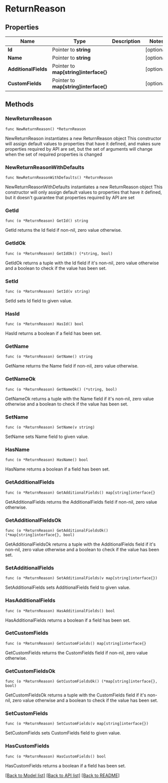 # ReturnReason

## Properties

Name | Type | Description | Notes
------------ | ------------- | ------------- | -------------
**Id** | Pointer to **string** |  | [optional] 
**Name** | Pointer to **string** |  | [optional] 
**AdditionalFields** | Pointer to **map[string]interface{}** |  | [optional] 
**CustomFields** | Pointer to **map[string]interface{}** |  | [optional] 

## Methods

### NewReturnReason

`func NewReturnReason() *ReturnReason`

NewReturnReason instantiates a new ReturnReason object
This constructor will assign default values to properties that have it defined,
and makes sure properties required by API are set, but the set of arguments
will change when the set of required properties is changed

### NewReturnReasonWithDefaults

`func NewReturnReasonWithDefaults() *ReturnReason`

NewReturnReasonWithDefaults instantiates a new ReturnReason object
This constructor will only assign default values to properties that have it defined,
but it doesn't guarantee that properties required by API are set

### GetId

`func (o *ReturnReason) GetId() string`

GetId returns the Id field if non-nil, zero value otherwise.

### GetIdOk

`func (o *ReturnReason) GetIdOk() (*string, bool)`

GetIdOk returns a tuple with the Id field if it's non-nil, zero value otherwise
and a boolean to check if the value has been set.

### SetId

`func (o *ReturnReason) SetId(v string)`

SetId sets Id field to given value.

### HasId

`func (o *ReturnReason) HasId() bool`

HasId returns a boolean if a field has been set.

### GetName

`func (o *ReturnReason) GetName() string`

GetName returns the Name field if non-nil, zero value otherwise.

### GetNameOk

`func (o *ReturnReason) GetNameOk() (*string, bool)`

GetNameOk returns a tuple with the Name field if it's non-nil, zero value otherwise
and a boolean to check if the value has been set.

### SetName

`func (o *ReturnReason) SetName(v string)`

SetName sets Name field to given value.

### HasName

`func (o *ReturnReason) HasName() bool`

HasName returns a boolean if a field has been set.

### GetAdditionalFields

`func (o *ReturnReason) GetAdditionalFields() map[string]interface{}`

GetAdditionalFields returns the AdditionalFields field if non-nil, zero value otherwise.

### GetAdditionalFieldsOk

`func (o *ReturnReason) GetAdditionalFieldsOk() (*map[string]interface{}, bool)`

GetAdditionalFieldsOk returns a tuple with the AdditionalFields field if it's non-nil, zero value otherwise
and a boolean to check if the value has been set.

### SetAdditionalFields

`func (o *ReturnReason) SetAdditionalFields(v map[string]interface{})`

SetAdditionalFields sets AdditionalFields field to given value.

### HasAdditionalFields

`func (o *ReturnReason) HasAdditionalFields() bool`

HasAdditionalFields returns a boolean if a field has been set.

### GetCustomFields

`func (o *ReturnReason) GetCustomFields() map[string]interface{}`

GetCustomFields returns the CustomFields field if non-nil, zero value otherwise.

### GetCustomFieldsOk

`func (o *ReturnReason) GetCustomFieldsOk() (*map[string]interface{}, bool)`

GetCustomFieldsOk returns a tuple with the CustomFields field if it's non-nil, zero value otherwise
and a boolean to check if the value has been set.

### SetCustomFields

`func (o *ReturnReason) SetCustomFields(v map[string]interface{})`

SetCustomFields sets CustomFields field to given value.

### HasCustomFields

`func (o *ReturnReason) HasCustomFields() bool`

HasCustomFields returns a boolean if a field has been set.


[[Back to Model list]](../README.md#documentation-for-models) [[Back to API list]](../README.md#documentation-for-api-endpoints) [[Back to README]](../README.md)


